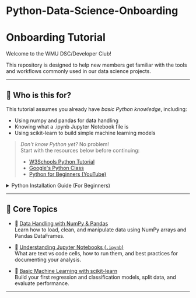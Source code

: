 # Python-Data-Science-Onboarding

# Onboarding Tutorial

Welcome to the WMU DSC/Developer Club!

This repository is designed to help new members get familiar with the tools and workflows commonly used in our data science projects.

---

## 🚀 Who is this for?

This tutorial assumes you already have *basic Python knowledge*, including:

- Using numpy and pandas for data handling  
- Knowing what a .ipynb Jupyter Notebook file is  
- Using scikit-learn to build simple machine learning models

> *Don't know Python yet?* No problem!  
> Start with the resources below before continuing:
>
> -  [W3Schools Python Tutorial](https://www.w3schools.com/python/)  
> -  [Google's Python Class](https://developers.google.com/edu/python)  
> -  [Python for Beginners (YouTube)](https://www.youtube.com/watch?v=K5KVEU3aaeQ&t=56s)

<details>
<summary> Python Installation Guide (For Beginners)</summary>

To follow along with the notebooks in this repository, you need Python installed on your machine.

### 🎥 How to Install Python
  
 [For macOS](https://www.youtube.com/watch?v=nhv82tvFfkM)  
 [For Windows](https://www.youtube.com/watch?v=YagM_FuPLQU)

> 📌 *Important*: During installation, make sure to check:  
>  *“Add Python to PATH”*

###  Verify Your Installation

After installing, open a terminal (or Command Prompt on Windows), and run:

```bash
python --version
pip --version
```

</details>

---

## 📘 Core Topics

- 🔸 [Data Handling with NumPy & Pandas](https://github.com/cereal-with-water/Numpy-Pandas-tutorial)  
  Learn how to load, clean, and manipulate data using NumPy arrays and Pandas DataFrames.

- 🔸 [Understanding Jupyter Notebooks (`.ipynb`)](https://github.com/cereal-with-water/Jupyter-Notebooks-tutorial)  
  What are text vs code cells, how to run them, and best practices for documenting your analysis.

- 🔸 [Basic Machine Learning with scikit-learn](https://github.com/cereal-with-water/ML-tools-tutorial)  
  Build your first regression and classification models, split data, and evaluate performance.

---

